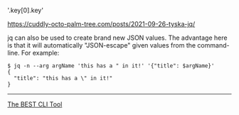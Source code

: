 

'.key[0].key'


https://cuddly-octo-palm-tree.com/posts/2021-09-26-tyska-jq/

jq can also be used to create brand new JSON values. The advantage here is that it will automatically "JSON-escape" given values from the command-line. For example:

```
$ jq -n --arg argName 'this has a " in it!' '{"title": $argName}'
{
  "title": "this has a \" in it!"
}
```

---

[The BEST CLI Tool](https://youtu.be/n8sOmEe2SDg?si=UZN9QNHTgT6Fs0e-)
